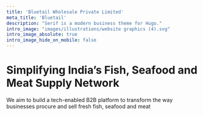 ```yaml
---
title: 'Bluetail Wholesale Private Limited'
meta_title: 'Bluetail'
description: "Serif is a modern business theme for Hugo."
intro_image: "images/illustrations/website graphics (4).svg"
intro_image_absolute: true
intro_image_hide_on_mobile: false
---
```


# Simplifying India’s Fish, Seafood and Meat Supply Network

We aim to build a tech-enabled B2B platform to transform the way businesses procure and sell fresh fish, seafood and meat
